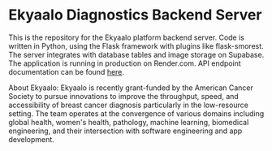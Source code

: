 # Ekyaalo Diagnostics Backend Server
This is the repository for the Ekyaalo platform backend server. Code is written in Python, using the Flask framework with plugins like flask-smorest. The server integrates with database tables and image storage on Supabase. The application is running in production on Render.com. API endpoint documentation can be found [here](https://docs.google.com/document/d/1cxHNckffV048s5hx741CbOLmdiJUL2BM0Lep4dXkWqQ/edit#heading=h.ywff4ac9soiw).

About Ekyaalo: Ekyaalo is recently grant-funded by the American Cancer Society to pursue innovations to improve the throughput, speed, and accessibility of breast cancer diagnosis particularly in the low-resource setting. The team operates at the convergence of various domains including global health, women's health, pathology, machine learning, biomedical engineering, and their intersection with software engineering and app development.
